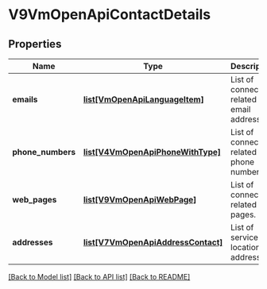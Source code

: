 # V9VmOpenApiContactDetails

## Properties
Name | Type | Description | Notes
------------ | ------------- | ------------- | -------------
**emails** | [**list[VmOpenApiLanguageItem]**](VmOpenApiLanguageItem.md) | List of connection related email addresses. | [optional] 
**phone_numbers** | [**list[V4VmOpenApiPhoneWithType]**](V4VmOpenApiPhoneWithType.md) | List of connection related phone numbers. | [optional] 
**web_pages** | [**list[V9VmOpenApiWebPage]**](V9VmOpenApiWebPage.md) | List of connection related web pages. | [optional] 
**addresses** | [**list[V7VmOpenApiAddressContact]**](V7VmOpenApiAddressContact.md) | List of service location addresses. | [optional] 

[[Back to Model list]](../README.md#documentation-for-models) [[Back to API list]](../README.md#documentation-for-api-endpoints) [[Back to README]](../README.md)

